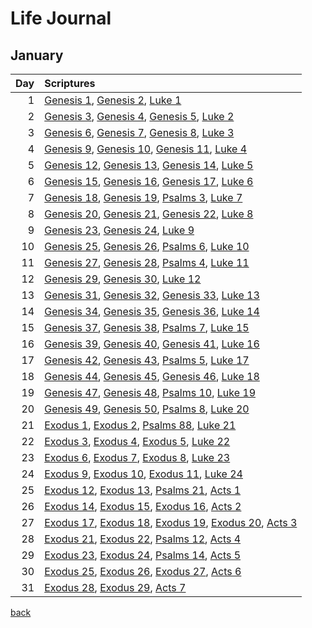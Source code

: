 # Life Journal
## January


| Day | Scriptures |
| ---: | :--- |
| 1 | [Genesis 1](https://www.bible.com/bible/111/GEN.1.NIV), [Genesis 2](https://www.bible.com/bible/111/GEN.2.NIV), [Luke 1](https://www.bible.com/bible/111/LUK.1.NIV) |
| 2 | [Genesis 3](https://www.bible.com/bible/111/GEN.3.NIV), [Genesis 4](https://www.bible.com/bible/111/GEN.4.NIV), [Genesis 5](https://www.bible.com/bible/111/GEN.5.NIV), [Luke 2](https://www.bible.com/bible/111/LUK.2.NIV) |
| 3 | [Genesis 6](https://www.bible.com/bible/111/GEN.6.NIV), [Genesis 7](https://www.bible.com/bible/111/GEN.7.NIV), [Genesis 8](https://www.bible.com/bible/111/GEN.8.NIV), [Luke 3](https://www.bible.com/bible/111/LUK.3.NIV) |
| 4 | [Genesis 9](https://www.bible.com/bible/111/GEN.9.NIV), [Genesis 10](https://www.bible.com/bible/111/GEN.10.NIV), [Genesis 11](https://www.bible.com/bible/111/GEN.11.NIV), [Luke 4](https://www.bible.com/bible/111/LUK.4.NIV) |
| 5 | [Genesis 12](https://www.bible.com/bible/111/GEN.12.NIV), [Genesis 13](https://www.bible.com/bible/111/GEN.13.NIV), [Genesis 14](https://www.bible.com/bible/111/GEN.14.NIV), [Luke 5](https://www.bible.com/bible/111/LUK.5.NIV) |
| 6 | [Genesis 15](https://www.bible.com/bible/111/GEN.15.NIV), [Genesis 16](https://www.bible.com/bible/111/GEN.16.NIV), [Genesis 17](https://www.bible.com/bible/111/GEN.17.NIV), [Luke 6](https://www.bible.com/bible/111/LUK.6.NIV) |
| 7 | [Genesis 18](https://www.bible.com/bible/111/GEN.18.NIV), [Genesis 19](https://www.bible.com/bible/111/GEN.19.NIV), [Psalms 3](https://www.bible.com/bible/111/PSA.3.NIV), [Luke 7](https://www.bible.com/bible/111/LUK.7.NIV) |
| 8 | [Genesis 20](https://www.bible.com/bible/111/GEN.20.NIV), [Genesis 21](https://www.bible.com/bible/111/GEN.21.NIV), [Genesis 22](https://www.bible.com/bible/111/GEN.22.NIV), [Luke 8](https://www.bible.com/bible/111/LUK.8.NIV) |
| 9 | [Genesis 23](https://www.bible.com/bible/111/GEN.23.NIV), [Genesis 24](https://www.bible.com/bible/111/GEN.24.NIV), [Luke 9](https://www.bible.com/bible/111/LUK.9.NIV) |
| 10 | [Genesis 25](https://www.bible.com/bible/111/GEN.25.NIV), [Genesis 26](https://www.bible.com/bible/111/GEN.26.NIV), [Psalms 6](https://www.bible.com/bible/111/PSA.6.NIV), [Luke 10](https://www.bible.com/bible/111/LUK.10.NIV) |
| 11 | [Genesis 27](https://www.bible.com/bible/111/GEN.27.NIV), [Genesis 28](https://www.bible.com/bible/111/GEN.28.NIV), [Psalms 4](https://www.bible.com/bible/111/PSA.4.NIV), [Luke 11](https://www.bible.com/bible/111/LUK.11.NIV) |
| 12 | [Genesis 29](https://www.bible.com/bible/111/GEN.29.NIV), [Genesis 30](https://www.bible.com/bible/111/GEN.30.NIV), [Luke 12](https://www.bible.com/bible/111/LUK.12.NIV) |
| 13 | [Genesis 31](https://www.bible.com/bible/111/GEN.31.NIV), [Genesis 32](https://www.bible.com/bible/111/GEN.32.NIV), [Genesis 33](https://www.bible.com/bible/111/GEN.33.NIV), [Luke 13](https://www.bible.com/bible/111/LUK.13.NIV) |
| 14 | [Genesis 34](https://www.bible.com/bible/111/GEN.34.NIV), [Genesis 35](https://www.bible.com/bible/111/GEN.35.NIV), [Genesis 36](https://www.bible.com/bible/111/GEN.36.NIV), [Luke 14](https://www.bible.com/bible/111/LUK.14.NIV) |
| 15 | [Genesis 37](https://www.bible.com/bible/111/GEN.37.NIV), [Genesis 38](https://www.bible.com/bible/111/GEN.38.NIV), [Psalms 7](https://www.bible.com/bible/111/PSA.7.NIV), [Luke 15](https://www.bible.com/bible/111/LUK.15.NIV) |
| 16 | [Genesis 39](https://www.bible.com/bible/111/GEN.39.NIV), [Genesis 40](https://www.bible.com/bible/111/GEN.40.NIV), [Genesis 41](https://www.bible.com/bible/111/GEN.41.NIV), [Luke 16](https://www.bible.com/bible/111/LUK.16.NIV) |
| 17 | [Genesis 42](https://www.bible.com/bible/111/GEN.42.NIV), [Genesis 43](https://www.bible.com/bible/111/GEN.43.NIV), [Psalms 5](https://www.bible.com/bible/111/PSA.5.NIV), [Luke 17](https://www.bible.com/bible/111/LUK.17.NIV) |
| 18 | [Genesis 44](https://www.bible.com/bible/111/GEN.44.NIV), [Genesis 45](https://www.bible.com/bible/111/GEN.45.NIV), [Genesis 46](https://www.bible.com/bible/111/GEN.46.NIV), [Luke 18](https://www.bible.com/bible/111/LUK.18.NIV) |
| 19 | [Genesis 47](https://www.bible.com/bible/111/GEN.47.NIV), [Genesis 48](https://www.bible.com/bible/111/GEN.48.NIV), [Psalms 10](https://www.bible.com/bible/111/PSA.10.NIV), [Luke 19](https://www.bible.com/bible/111/LUK.19.NIV) |
| 20 | [Genesis 49](https://www.bible.com/bible/111/GEN.49.NIV), [Genesis 50](https://www.bible.com/bible/111/GEN.50.NIV), [Psalms 8](https://www.bible.com/bible/111/PSA.8.NIV), [Luke 20](https://www.bible.com/bible/111/LUK.20.NIV) |
| 21 | [Exodus 1](https://www.bible.com/bible/111/EXO.1.NIV), [Exodus 2](https://www.bible.com/bible/111/EXO.2.NIV), [Psalms 88](https://www.bible.com/bible/111/PSA.88.NIV), [Luke 21](https://www.bible.com/bible/111/LUK.21.NIV) |
| 22 | [Exodus 3](https://www.bible.com/bible/111/EXO.3.NIV), [Exodus 4](https://www.bible.com/bible/111/EXO.4.NIV), [Exodus 5](https://www.bible.com/bible/111/EXO.5.NIV), [Luke 22](https://www.bible.com/bible/111/LUK.22.NIV) |
| 23 | [Exodus 6](https://www.bible.com/bible/111/EXO.6.NIV), [Exodus 7](https://www.bible.com/bible/111/EXO.7.NIV), [Exodus 8](https://www.bible.com/bible/111/EXO.8.NIV), [Luke 23](https://www.bible.com/bible/111/LUK.23.NIV) |
| 24 | [Exodus 9](https://www.bible.com/bible/111/EXO.9.NIV), [Exodus 10](https://www.bible.com/bible/111/EXO.10.NIV), [Exodus 11](https://www.bible.com/bible/111/EXO.11.NIV), [Luke 24](https://www.bible.com/bible/111/LUK.24.NIV) |
| 25 | [Exodus 12](https://www.bible.com/bible/111/EXO.12.NIV), [Exodus 13](https://www.bible.com/bible/111/EXO.13.NIV), [Psalms 21](https://www.bible.com/bible/111/PSA.21.NIV), [Acts 1](https://www.bible.com/bible/111/ACT.1.NIV) |
| 26 | [Exodus 14](https://www.bible.com/bible/111/EXO.14.NIV), [Exodus 15](https://www.bible.com/bible/111/EXO.15.NIV), [Exodus 16](https://www.bible.com/bible/111/EXO.16.NIV), [Acts 2](https://www.bible.com/bible/111/ACT.2.NIV) |
| 27 | [Exodus 17](https://www.bible.com/bible/111/EXO.17.NIV), [Exodus 18](https://www.bible.com/bible/111/EXO.18.NIV), [Exodus 19](https://www.bible.com/bible/111/EXO.19.NIV), [Exodus 20](https://www.bible.com/bible/111/EXO.20.NIV), [Acts 3](https://www.bible.com/bible/111/ACT.3.NIV) |
| 28 | [Exodus 21](https://www.bible.com/bible/111/EXO.21.NIV), [Exodus 22](https://www.bible.com/bible/111/EXO.22.NIV), [Psalms 12](https://www.bible.com/bible/111/PSA.12.NIV), [Acts 4](https://www.bible.com/bible/111/ACT.4.NIV) |
| 29 | [Exodus 23](https://www.bible.com/bible/111/EXO.23.NIV), [Exodus 24](https://www.bible.com/bible/111/EXO.24.NIV), [Psalms 14](https://www.bible.com/bible/111/PSA.14.NIV), [Acts 5](https://www.bible.com/bible/111/ACT.5.NIV) |
| 30 | [Exodus 25](https://www.bible.com/bible/111/EXO.25.NIV), [Exodus 26](https://www.bible.com/bible/111/EXO.26.NIV), [Exodus 27](https://www.bible.com/bible/111/EXO.27.NIV), [Acts 6](https://www.bible.com/bible/111/ACT.6.NIV) |
| 31 | [Exodus 28](https://www.bible.com/bible/111/EXO.28.NIV), [Exodus 29](https://www.bible.com/bible/111/EXO.29.NIV), [Acts 7](https://www.bible.com/bible/111/ACT.7.NIV) |


[back](./LifeJournal.md)